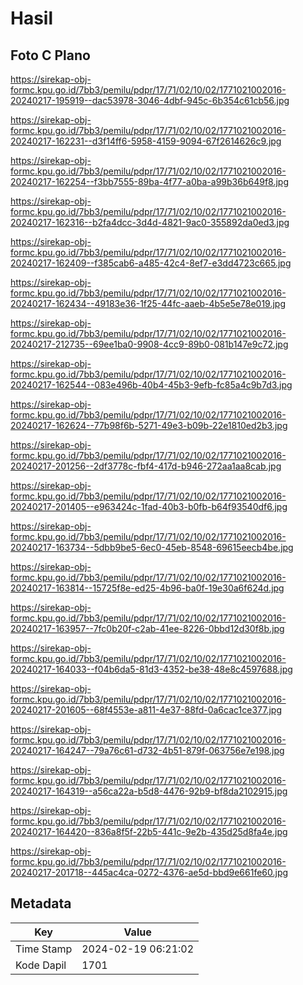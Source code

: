 # Hasil

## Foto C Plano

https://sirekap-obj-formc.kpu.go.id/7bb3/pemilu/pdpr/17/71/02/10/02/1771021002016-20240217-195919--dac53978-3046-4dbf-945c-6b354c61cb56.jpg

https://sirekap-obj-formc.kpu.go.id/7bb3/pemilu/pdpr/17/71/02/10/02/1771021002016-20240217-162231--d3f14ff6-5958-4159-9094-67f2614626c9.jpg

https://sirekap-obj-formc.kpu.go.id/7bb3/pemilu/pdpr/17/71/02/10/02/1771021002016-20240217-162254--f3bb7555-89ba-4f77-a0ba-a99b36b649f8.jpg

https://sirekap-obj-formc.kpu.go.id/7bb3/pemilu/pdpr/17/71/02/10/02/1771021002016-20240217-162316--b2fa4dcc-3d4d-4821-9ac0-355892da0ed3.jpg

https://sirekap-obj-formc.kpu.go.id/7bb3/pemilu/pdpr/17/71/02/10/02/1771021002016-20240217-162409--f385cab6-a485-42c4-8ef7-e3dd4723c665.jpg

https://sirekap-obj-formc.kpu.go.id/7bb3/pemilu/pdpr/17/71/02/10/02/1771021002016-20240217-162434--49183e36-1f25-44fc-aaeb-4b5e5e78e019.jpg

https://sirekap-obj-formc.kpu.go.id/7bb3/pemilu/pdpr/17/71/02/10/02/1771021002016-20240217-212735--69ee1ba0-9908-4cc9-89b0-081b147e9c72.jpg

https://sirekap-obj-formc.kpu.go.id/7bb3/pemilu/pdpr/17/71/02/10/02/1771021002016-20240217-162544--083e496b-40b4-45b3-9efb-fc85a4c9b7d3.jpg

https://sirekap-obj-formc.kpu.go.id/7bb3/pemilu/pdpr/17/71/02/10/02/1771021002016-20240217-162624--77b98f6b-5271-49e3-b09b-22e1810ed2b3.jpg

https://sirekap-obj-formc.kpu.go.id/7bb3/pemilu/pdpr/17/71/02/10/02/1771021002016-20240217-201256--2df3778c-fbf4-417d-b946-272aa1aa8cab.jpg

https://sirekap-obj-formc.kpu.go.id/7bb3/pemilu/pdpr/17/71/02/10/02/1771021002016-20240217-201405--e963424c-1fad-40b3-b0fb-b64f93540df6.jpg

https://sirekap-obj-formc.kpu.go.id/7bb3/pemilu/pdpr/17/71/02/10/02/1771021002016-20240217-163734--5dbb9be5-6ec0-45eb-8548-69615eecb4be.jpg

https://sirekap-obj-formc.kpu.go.id/7bb3/pemilu/pdpr/17/71/02/10/02/1771021002016-20240217-163814--15725f8e-ed25-4b96-ba0f-19e30a6f624d.jpg

https://sirekap-obj-formc.kpu.go.id/7bb3/pemilu/pdpr/17/71/02/10/02/1771021002016-20240217-163957--7fc0b20f-c2ab-41ee-8226-0bbd12d30f8b.jpg

https://sirekap-obj-formc.kpu.go.id/7bb3/pemilu/pdpr/17/71/02/10/02/1771021002016-20240217-164033--f04b6da5-81d3-4352-be38-48e8c4597688.jpg

https://sirekap-obj-formc.kpu.go.id/7bb3/pemilu/pdpr/17/71/02/10/02/1771021002016-20240217-201605--68f4553e-a811-4e37-88fd-0a6cac1ce377.jpg

https://sirekap-obj-formc.kpu.go.id/7bb3/pemilu/pdpr/17/71/02/10/02/1771021002016-20240217-164247--79a76c61-d732-4b51-879f-063756e7e198.jpg

https://sirekap-obj-formc.kpu.go.id/7bb3/pemilu/pdpr/17/71/02/10/02/1771021002016-20240217-164319--a56ca22a-b5d8-4476-92b9-bf8da2102915.jpg

https://sirekap-obj-formc.kpu.go.id/7bb3/pemilu/pdpr/17/71/02/10/02/1771021002016-20240217-164420--836a8f5f-22b5-441c-9e2b-435d25d8fa4e.jpg

https://sirekap-obj-formc.kpu.go.id/7bb3/pemilu/pdpr/17/71/02/10/02/1771021002016-20240217-201718--445ac4ca-0272-4376-ae5d-bbd9e661fe60.jpg


## Metadata

| Key        | Value               |
| ---------- | ------------------- |
| Time Stamp | 2024-02-19 06:21:02 |
| Kode Dapil | 1701                |



